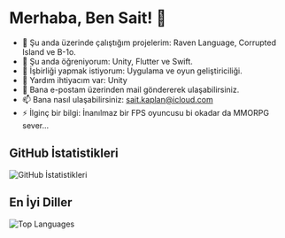 # Merhaba, Ben Sait! 👋

- 🔭 Şu anda üzerinde çalıştığım projelerim: Raven Language, Corrupted Island ve B-1o.
- 🌱 Şu anda öğreniyorum: Unity, Flutter ve Swift.
- 👯 İşbirliği yapmak istiyorum: Uygulama ve oyun geliştiriciliği.
- 🤔 Yardım ihtiyacım var: Unity
- 💬 Bana e-postam üzerinden mail göndererek ulaşabilirsiniz.
- 📫 Bana nasıl ulaşabilirsiniz: sait.kaplan@icloud.com
- ⚡ İlginç bir bilgi: İnanılmaz bir FPS oyuncusu bi okadar da MMORPG sever...

## GitHub İstatistikleri
![GitHub İstatistikleri](https://github-readme-stats.vercel.app/api?username=saitkaplan&show_icons=true&theme=radical)

## En İyi Diller
![Top Languages](https://github-readme-stats.vercel.app/api/top-langs/?username=saitkaplan&layout=compact&theme=radical)
